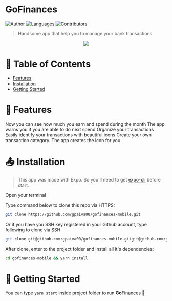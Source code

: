 <!-- <p align="center">
  <img src="./src/assets/logo.svg" style="margin: 16px 80px"/>
</p> -->
# **Go**Finances

[![Author](https://img.shields.io/badge/author-GabrielPaiva-7159c1?style=flat-square)](https://github.com/gpaiva00)
[![Languages](https://img.shields.io/github/languages/count/gpaiva00/gofinances-mobile?color=7159c1&style=flat-square)](#)
[![Contributors](https://img.shields.io/github/contributors/gpaiva00/gofinances-mobile?color=7159c1&style=flat-square)](https://github.com/gpaiva00/gofinances-mobile/graphs/contributors)

> Handsome app that help you to manage your bank transactions

<p align="center">
  <img src="./src/assets/demo.gif?raw=true" />
</p>

# :page_facing_up: Table of Contents

* [Features](#rocket-features)
* [Installation](#outbox_tray-installation)
* [Getting Started](#runner-getting-started)

# :rocket: Features

 Now you can see how much you earn and spend during the month
 The app warns you if you are able to do next spend
 Organize your transactions
 Easily identify your transactions with beautiful icons
 Create your own transaction category. The app creates the icon for you

# :outbox_tray: Installation
> This app was made with Expo. So you'll need to get <a href="https://docs.expo.io/workflow/expo-cli/" target="_blank">expo-cli</a> before start.

Open your terminal

Type command below to clone this repo via HTTPS:
```bash
git clone https://github.com/gpaiva00/gofinances-mobile.git
```
Or if you have you SSH key registered in your Github account, type following to clone via SSH:
```bash
git clone git@github.com:gpaiva00/gofinances-mobile.gitgit@github.com:gpaiva00/gofinances-mobile.git
```

After clone, enter to the project folder and install all it's dependencies:
```bash
cd gofinances-mobile && yarn install
```

# :runner: Getting Started
You can type ```yarn start``` inside project folder to run **Go**Finances 🎉
